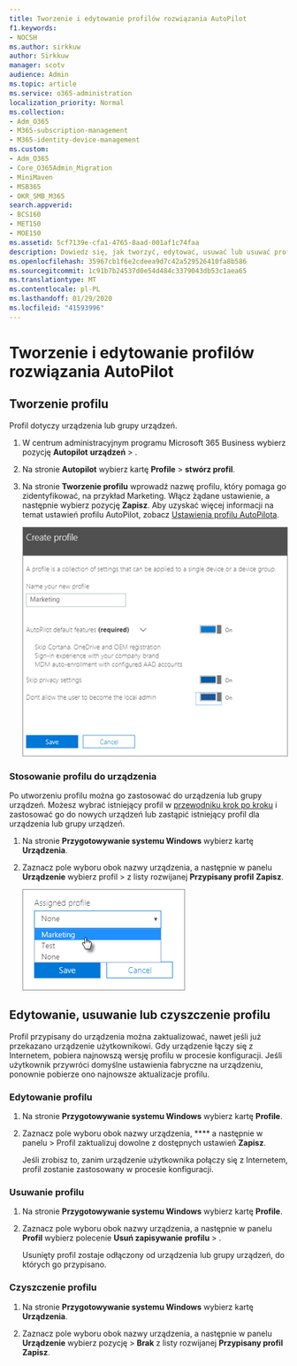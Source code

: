 ```yaml
---
title: Tworzenie i edytowanie profilów rozwiązania AutoPilot
f1.keywords:
- NOCSH
ms.author: sirkkuw
author: Sirkkuw
manager: scotv
audience: Admin
ms.topic: article
ms.service: o365-administration
localization_priority: Normal
ms.collection:
- Adm_O365
- M365-subscription-management
- M365-identity-device-management
ms.custom:
- Adm_O365
- Core_O365Admin_Migration
- MiniMaven
- MSB365
- OKR_SMB_M365
search.appverid:
- BCS160
- MET150
- MOE150
ms.assetid: 5cf7139e-cfa1-4765-8aad-001af1c74faa
description: Dowiedz się, jak tworzyć, edytować, usuwać lub usuwać profile programu AutoPilot.
ms.openlocfilehash: 35967cb1f6e2cdeea9d7c42a529526410fa8b586
ms.sourcegitcommit: 1c91b7b24537d0e54d484c3379043db53c1aea65
ms.translationtype: MT
ms.contentlocale: pl-PL
ms.lasthandoff: 01/29/2020
ms.locfileid: "41593996"
---
```

# <a name="create-and-edit-autopilot-profiles"></a>Tworzenie i edytowanie profilów rozwiązania AutoPilot

## <a name="create-a-profile"></a>Tworzenie profilu

Profil dotyczy urządzenia lub grupy urządzeń.
  
1. W centrum administracyjnym programu Microsoft 365 Business wybierz pozycję **Autopilot** **urządzeń** \> .
  
2. Na stronie **Autopilot** wybierz kartę **Profile** \> **stwórz profil**.
    
3. Na stronie **Tworzenie profilu** wprowadź nazwę profilu, który pomaga go zidentyfikować, na przykład Marketing. Włącz żądane ustawienie, a następnie wybierz pozycję **Zapisz**. Aby uzyskać więcej informacji na temat ustawień profilu AutoPilot, zobacz [Ustawienia profilu AutoPilota](autopilot-profile-settings.md).
    
    ![Enter name and turn on settings in the Create profile panel.](media/63b5a00d-6a5d-48d0-9557-e7531e80702a.png)
  
### <a name="apply-profile-to-a-device"></a>Stosowanie profilu do urządzenia

Po utworzeniu profilu można go zastosować do urządzenia lub grupy urządzeń. Możesz wybrać istniejący profil w [przewodniku krok po kroku](add-autopilot-devices-and-profile.md) i zastosować go do nowych urządzeń lub zastąpić istniejący profil dla urządzenia lub grupy urządzeń. 
  
1. Na stronie **Przygotowywanie systemu Windows** wybierz kartę **Urządzenia**. 
    
2. Zaznacz pole wyboru obok nazwy urządzenia, a następnie w panelu **Urządzenie** wybierz profil \> z listy rozwijanej **Przypisany profil** **Zapisz**.
    
    ![In the Device panel, select an Assigned profile to apply it.](media/ed0ce33f-9241-4403-a5de-2dddffdc6fb9.png)
  
## <a name="edit-delete-or-remove-a-profile"></a>Edytowanie, usuwanie lub czyszczenie profilu

Profil przypisany do urządzenia można zaktualizować, nawet jeśli już przekazano urządzenie użytkownikowi. Gdy urządzenie łączy się z Internetem, pobiera najnowszą wersję profilu w procesie konfiguracji. Jeśli użytkownik przywróci domyślne ustawienia fabryczne na urządzeniu, ponownie pobierze ono najnowsze aktualizacje profilu. 
  
### <a name="edit-a-profile"></a>Edytowanie profilu

1. Na stronie **Przygotowywanie systemu Windows** wybierz kartę **Profile**. 
    
2. Zaznacz pole wyboru obok nazwy urządzenia, **** a następnie w panelu \> Profil zaktualizuj dowolne z dostępnych ustawień **Zapisz**.
    
    Jeśli zrobisz to, zanim urządzenie użytkownika połączy się z Internetem, profil zostanie zastosowany w procesie konfiguracji.
    
### <a name="delete-a-profile"></a>Usuwanie profilu

1. Na stronie **Przygotowywanie systemu Windows** wybierz kartę **Profile**. 
    
2. Zaznacz pole wyboru obok nazwy urządzenia, a następnie w panelu **Profil** wybierz polecenie **Usuń zapisywanie** **profilu** \> .
    
    Usunięty profil zostaje odłączony od urządzenia lub grupy urządzeń, do których go przypisano.
    
### <a name="remove-a-profile"></a>Czyszczenie profilu

1. Na stronie **Przygotowywanie systemu Windows** wybierz kartę **Urządzenia**. 
    
2. Zaznacz pole wyboru obok nazwy urządzenia, a następnie w panelu **Urządzenie** wybierz pozycję \> **Brak** z listy rozwijanej **Przypisany profil** **Zapisz**.
    
